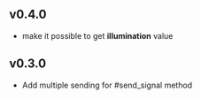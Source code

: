 ## v0.4.0
- make it possible to get **illumination** value

## v0.3.0
- Add multiple sending for #send_signal method
